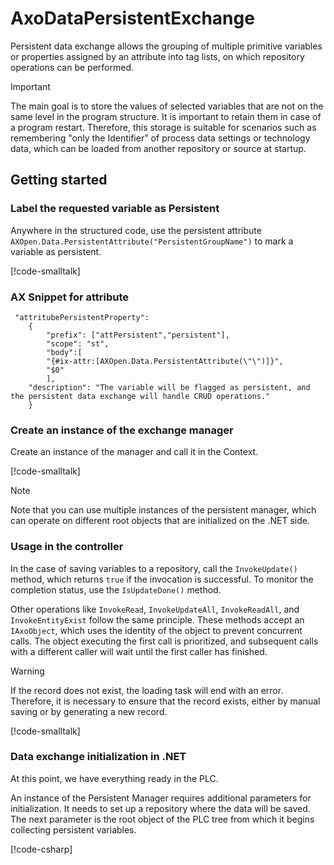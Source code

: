 # AxoDataPersistentExchange

Persistent data exchange allows the grouping of multiple primitive variables or properties assigned by an attribute into tag lists, on which repository operations can be performed.

> [!IMPORTANT]
> The main goal is to store the values of selected variables that are not on the same level in the program structure. It is important to retain them in case of a program restart. Therefore, this storage is suitable for scenarios such as remembering "only the Identifier" of process data settings or technology data, which can be loaded from another repository or source at startup.

## Getting started

### Label the requested variable as Persistent

Anywhere in the structured code, use the persistent attribute `AXOpen.Data.PersistentAttribute("PersistentGroupName")` to mark a variable as persistent.

[!code-smalltalk[](../app/src/Examples/AxoDataPersistentExchangeExample.st?name=PersistentAttribute)]

### AX Snippet for attribute

```
 "attritubePersistentProperty":
    {
        "prefix": ["attPersistent","persistent"],
        "scope": "st",
        "body":[
        "{#ix-attr:[AXOpen.Data.PersistentAttribute(\"\")]}",
        "$0"
        ],
    "description": "The variable will be flagged as persistent, and the persistent data exchange will handle CRUD operations."
    }
```
### Create an instance of the exchange manager

Create an instance of the manager and call it in the Context.

[!code-smalltalk[](../app/src/Examples/AxoDataPersistentExchangeExample.st?name=ContextDeclaration)]

> [!NOTE]
> Note that you can use multiple instances of the persistent manager, which can operate on different root objects that are initialized on the .NET side.

### Usage in the controller

In the case of saving variables to a repository, call the `InvokeUpdate()` method, which returns `true` if the invocation is successful. To monitor the completion status, use the `IsUpdateDone()` method.

Other operations like `InvokeRead`, `InvokeUpdateAll`, `InvokeReadAll`, and `InvokeEntityExist` follow the same principle. These methods accept an `IAxoObject`, which uses the identity of the object to prevent concurrent calls. The object executing the first call is prioritized, and subsequent calls with a different caller will wait until the first caller has finished.


> [!WARNING]
> If the record does not exist, the loading task will end with an error. Therefore, it is necessary to ensure that the record exists, either by manual saving or by generating a new record.

[!code-smalltalk[](../app/src/Examples/AxoDataPersistentExchangeExample.st?name=ConcurrentUsage)]

### Data exchange initialization in .NET

At this point, we have everything ready in the PLC.

An instance of the Persistent Manager requires additional parameters for initialization. It needs to set up a repository where the data will be saved. The next parameter is the root object of the PLC tree from which it begins collecting persistent variables.

[!code-csharp[](../app/ix-blazor/librarytemplate.blazor/Program.cs?name=SetUpAxoDataPersistentExchange)]
